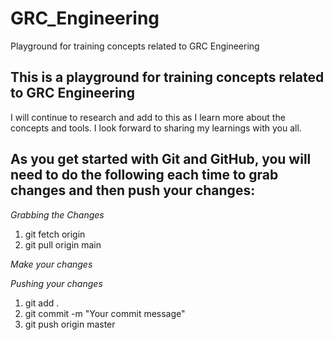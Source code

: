 # GRC_Engineering
Playground for training concepts related to GRC Engineering

## This is a playground for training concepts related to GRC Engineering
I will continue to research and add to this as I learn more about the concepts and tools.
I look forward to sharing my learnings with you all.

## As you get started with Git and GitHub, you will need to do the following each time to grab changes and then push your changes:
*Grabbing the Changes*
1. git fetch origin
2. git pull origin main

*Make your changes*

*Pushing your changes*
1. git add .
2. git commit -m "Your commit message"
3. git push origin master

